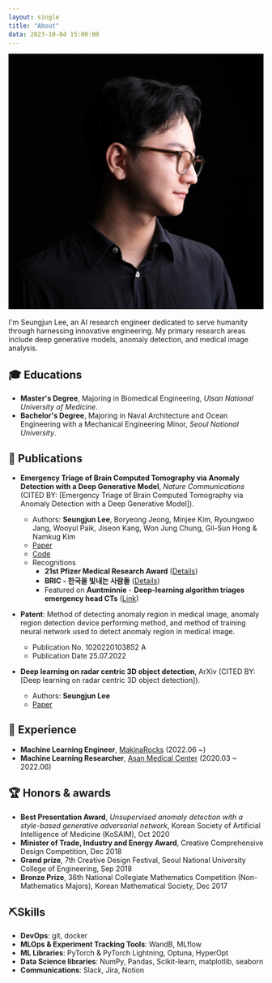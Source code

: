 ```yaml
---
layout: single
title: "About"
data: 2023-10-04 15:00:00
---
```

![Seungjun Lee](/assets/images/about/profile.jpg)

I'm Seungjun Lee, an AI research engineer dedicated to serve humanity through harnessing innovative engineering. My primary research areas include deep generative models, anomaly detection, and medical image analysis.

## 🎓 Educations

- **Master's Degree**, Majoring in Biomedical Engineering, *Ulsan National University of Medicine*.
- **Bachelor's Degree**, Majoring in Naval Architecture and Ocean Engineering with a Mechanical Engineering Minor, *Seoul National University*.

## 📔 Publications

- **Emergency Triage of Brain Computed Tomography via Anomaly Detection with a Deep Generative Model**, *Nature Communications* (CITED BY: [Emergency Triage of Brain Computed Tomography via Anomaly Detection with a Deep Generative Model]). 
    - Authors: **Seungjun Lee**, Boryeong Jeong, Minjee Kim, Ryoungwoo Jang, Wooyul Paik, Jiseon Kang, Won Jung Chung, Gil-Sun Hong & Namkug Kim 
    - [Paper](https://www.nature.com/articles/s41467-022-31808-0)
    - [Code](https://github.com/seungjunlee96/emergency-triage-of-brain-computed-tomography-via-anomaly-detection-with-a-deep-generative-model)
    - Recognitions
        - **21st Pfizer Medical Research Award** ([Details](https://www.medifonews.com/news/article.html?no=182863))
        - **BRIC - 한국을 빛내는 사람들** ([Details](https://www.ibric.org/bric/hanbitsa/han-interview.do?mode=view&id=78947&authorId=38395#!/list))
        - Featured on **Auntminnie** - **Deep-learning algorithm triages emergency head CTs** ([Link](https://www.auntminnie.com/index.aspx?sec=road&sub=aic_2021&pag=dis&itemId=133994))
    
- **Patent**: Method of detecting anomaly region in medical image, anomaly region detection device performing method, and method of training neural network used to detect anomaly region in medical image.
    - Publication No. 1020220103852 A
    - Publication Date 25.07.2022

- **Deep learning on radar centric 3D object detection**, ArXiv (CITED BY: [Deep learning on radar centric 3D object detection]).
    - Authors: **Seungjun Lee** 
    - [Paper](https://arxiv.org/abs/2003.00851)

## 🗾 Experience

- **Machine Learning Engineer**, [MakinaRocks](https://www.makinarocks.ai/en/) (2022.06 ~)
- **Machine Learning Researcher**, [Asan Medical Center](https://eng.amc.seoul.kr) (2020.03 ~ 2022.06)

## 🏆 Honors & awards

- **Best Presentation Award**, *Unsupervised anomaly detection with a style-based generative adversarial network*, Korean Society of Artificial Intelligence of Medicine (KoSAIM), Oct 2020
- **Minister of Trade, Industry and Energy Award**, Creative Comprehensive Design Competition, Dec 2018
- **Grand prize**, 7th Creative Design Festival, Seoul National University College of Engineering, Sep 2018
- **Bronze Prize**, 36th National Collegiate Mathematics Competition (Non-Mathematics Majors), Korean Mathematical Society, Dec 2017 

## ⛏️Skills

- **DevOps**: git, docker
- **MLOps & Experiment Tracking Tools**: WandB, MLflow
- **ML Libraries**: PyTorch & PyTorch Lightning, Optuna, HyperOpt
- **Data Science libraries**: NumPy, Pandas, Scikit-learn, matplotlib, seaborn
- **Communications**: Slack, Jira, Notion